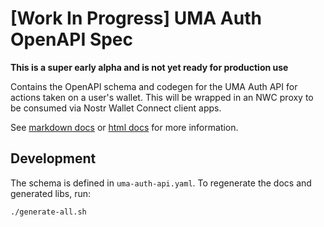 # [Work In Progress] UMA Auth OpenAPI Spec

**This is a super early alpha and is not yet ready for production use**

Contains the OpenAPI schema and codegen for the UMA Auth API for actions taken on a user's wallet. This will be wrapped in an NWC proxy to be consumed via Nostr Wallet Connect client apps.

See [markdown docs](./docs-markdown/README.md) or [html docs](./docs/index.html) for more information.

## Development

The schema is defined in `uma-auth-api.yaml`. To regenerate the docs and generated libs, run:

```bash
./generate-all.sh
```
